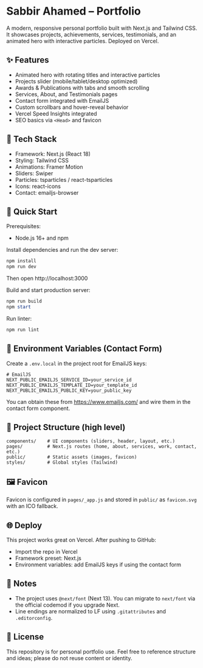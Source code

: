 # Sabbir Ahamed – Portfolio

A modern, responsive personal portfolio built with Next.js and Tailwind CSS. It showcases projects, achievements, services, testimonials, and an animated hero with interactive particles. Deployed on Vercel.

## ✨ Features
- Animated hero with rotating titles and interactive particles
- Projects slider (mobile/tablet/desktop optimized)
- Awards & Publications with tabs and smooth scrolling
- Services, About, and Testimonials pages
- Contact form integrated with EmailJS
- Custom scrollbars and hover-reveal behavior
- Vercel Speed Insights integrated
- SEO basics via `<Head>` and favicon

## 🧰 Tech Stack
- Framework: Next.js (React 18)
- Styling: Tailwind CSS
- Animations: Framer Motion
- Sliders: Swiper
- Particles: tsparticles / react-tsparticles
- Icons: react-icons
- Contact: emailjs-browser

## 🚀 Quick Start

Prerequisites:
- Node.js 16+ and npm

Install dependencies and run the dev server:

```powershell
npm install
npm run dev
```

Then open http://localhost:3000

Build and start production server:

```powershell
npm run build
npm start
```

Run linter:

```powershell
npm run lint
```

## 🔐 Environment Variables (Contact Form)
Create a `.env.local` in the project root for EmailJS keys:

```
# EmailJS
NEXT_PUBLIC_EMAILJS_SERVICE_ID=your_service_id
NEXT_PUBLIC_EMAILJS_TEMPLATE_ID=your_template_id
NEXT_PUBLIC_EMAILJS_PUBLIC_KEY=your_public_key
```

You can obtain these from https://www.emailjs.com/ and wire them in the contact form component.

## 📁 Project Structure (high level)
```
components/    # UI components (sliders, header, layout, etc.)
pages/         # Next.js routes (home, about, services, work, contact, etc.)
public/        # Static assets (images, favicon)
styles/        # Global styles (Tailwind)
```

## 🖼️ Favicon
Favicon is configured in `pages/_app.js` and stored in `public/` as `favicon.svg` with an ICO fallback.

## 🌐 Deploy
This project works great on Vercel. After pushing to GitHub:
- Import the repo in Vercel
- Framework preset: Next.js
- Environment variables: add EmailJS keys if using the contact form

## 🧩 Notes
- The project uses `@next/font` (Next 13). You can migrate to `next/font` via the official codemod if you upgrade Next.
- Line endings are normalized to LF using `.gitattributes` and `.editorconfig`.

## 📄 License
This repository is for personal portfolio use. Feel free to reference structure and ideas; please do not reuse content or identity.

